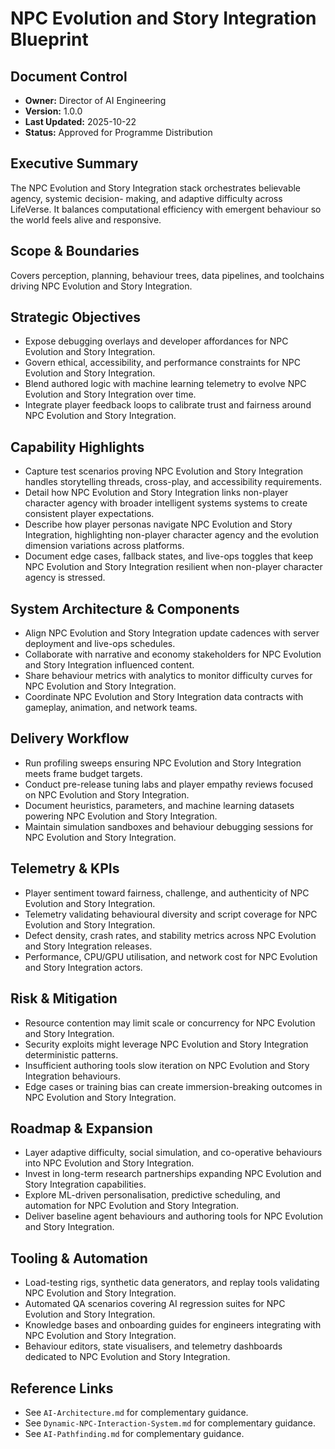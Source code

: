 # NPC Evolution and Story Integration Blueprint
## Document Control
- **Owner:** Director of AI Engineering
- **Version:** 1.0.0
- **Last Updated:** 2025-10-22
- **Status:** Approved for Programme Distribution

## Executive Summary
The NPC Evolution and Story Integration stack orchestrates believable agency, systemic decision-
making, and adaptive difficulty across LifeVerse. It balances computational efficiency with emergent
behaviour so the world feels alive and responsive.

## Scope & Boundaries
Covers perception, planning, behaviour trees, data pipelines, and toolchains driving NPC Evolution
and Story Integration.

## Strategic Objectives
- Expose debugging overlays and developer affordances for NPC Evolution and Story Integration.
- Govern ethical, accessibility, and performance constraints for NPC Evolution and Story Integration.
- Blend authored logic with machine learning telemetry to evolve NPC Evolution and Story Integration over time.
- Integrate player feedback loops to calibrate trust and fairness around NPC Evolution and Story Integration.

## Capability Highlights
- Capture test scenarios proving NPC Evolution and Story Integration handles storytelling threads, cross-play, and accessibility requirements.
- Detail how NPC Evolution and Story Integration links non-player character agency with broader intelligent systems systems to create consistent player expectations.
- Describe how player personas navigate NPC Evolution and Story Integration, highlighting non-player character agency and the evolution dimension variations across platforms.
- Document edge cases, fallback states, and live-ops toggles that keep NPC Evolution and Story Integration resilient when non-player character agency is stressed.

## System Architecture & Components
- Align NPC Evolution and Story Integration update cadences with server deployment and live-ops schedules.
- Collaborate with narrative and economy stakeholders for NPC Evolution and Story Integration influenced content.
- Share behaviour metrics with analytics to monitor difficulty curves for NPC Evolution and Story Integration.
- Coordinate NPC Evolution and Story Integration data contracts with gameplay, animation, and network teams.

## Delivery Workflow
- Run profiling sweeps ensuring NPC Evolution and Story Integration meets frame budget targets.
- Conduct pre-release tuning labs and player empathy reviews focused on NPC Evolution and Story Integration.
- Document heuristics, parameters, and machine learning datasets powering NPC Evolution and Story Integration.
- Maintain simulation sandboxes and behaviour debugging sessions for NPC Evolution and Story Integration.

## Telemetry & KPIs
- Player sentiment toward fairness, challenge, and authenticity of NPC Evolution and Story Integration.
- Telemetry validating behavioural diversity and script coverage for NPC Evolution and Story Integration.
- Defect density, crash rates, and stability metrics across NPC Evolution and Story Integration releases.
- Performance, CPU/GPU utilisation, and network cost for NPC Evolution and Story Integration actors.

## Risk & Mitigation
- Resource contention may limit scale or concurrency for NPC Evolution and Story Integration.
- Security exploits might leverage NPC Evolution and Story Integration deterministic patterns.
- Insufficient authoring tools slow iteration on NPC Evolution and Story Integration behaviours.
- Edge cases or training bias can create immersion-breaking outcomes in NPC Evolution and Story Integration.

## Roadmap & Expansion
- Layer adaptive difficulty, social simulation, and co-operative behaviours into NPC Evolution and Story Integration.
- Invest in long-term research partnerships expanding NPC Evolution and Story Integration capabilities.
- Explore ML-driven personalisation, predictive scheduling, and automation for NPC Evolution and Story Integration.
- Deliver baseline agent behaviours and authoring tools for NPC Evolution and Story Integration.

## Tooling & Automation
- Load-testing rigs, synthetic data generators, and replay tools validating NPC Evolution and Story Integration.
- Automated QA scenarios covering AI regression suites for NPC Evolution and Story Integration.
- Knowledge bases and onboarding guides for engineers integrating with NPC Evolution and Story Integration.
- Behaviour editors, state visualisers, and telemetry dashboards dedicated to NPC Evolution and Story Integration.

## Reference Links
- See `AI-Architecture.md` for complementary guidance.
- See `Dynamic-NPC-Interaction-System.md` for complementary guidance.
- See `AI-Pathfinding.md` for complementary guidance.
